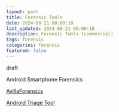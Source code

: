 ```yaml
---
layout: post
title: Forensic Tools 
date: 2024-08-21 08:00:10
last_updated: 2024-08-21 08:00:10
description: Forensic Tools (commercial)
tags: forensic
categories: forensic
featured: false
---
```


draft

Android Smartphone Forensics

[AvillaForensics]:https://github.com/AvillaDaniel/AvillaForensics "https://github.com/AvillaDaniel/AvillaForensics"
[AvillaForensics]


[Android Triage Tool]:https://github.com/RealityNet/android_triage "https://github.com/RealityNet/android_triage"
[Android Triage Tool]